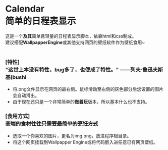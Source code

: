 # Calendar<br/>简单的日程表显示
这是一个<b>及其</b>简单且轻量的日程表显示脚本，依靠html和css制成。<br/>
建议搭配<b>WallpapperEngine</b>或其他支持网页的壁纸软件作为壁纸食用~
<br/><br/>
### [特性] <br/>"这世上本没有特性，bug多了，也便成了特性。"  ——列夫·鲁迅夫斯基(bushi
- 将.png文件显示在网页的最右侧。鼠标滑动至右侧的灰色部分后您设置的图片会自动滑出。
- 由于现在还只是一个非常简单的<b>做着玩</b>版本，所以基本什么也不支持。

### [食用方式] <br/><s>高端的食材往往只需要最简单的烹饪方式</s>
- 选取一个你喜欢的图片，更名为img.png，放进程序根目录。
- 将这个网页挂载到Wallpapper Engine或将代码嵌入进任意已有网页壁纸。
